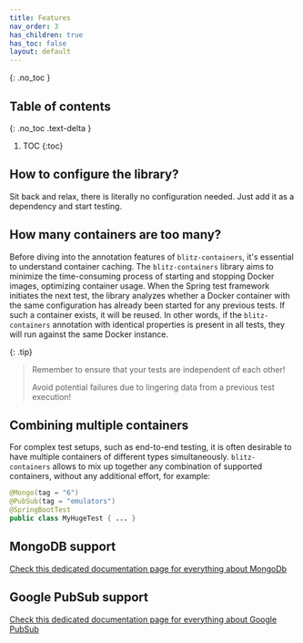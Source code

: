 ```yaml
---
title: Features
nav_order: 3
has_children: true
has_toc: false
layout: default
---
```

{: .no_toc }

## Table of contents
{: .no_toc .text-delta }

1. TOC
{:toc}

## How to configure the library?
Sit back and relax, there is literally no configuration needed. Just add it as a dependency and start testing.

## How many containers are too many?
Before diving into the annotation features of `blitz-containers`, it's essential to understand container caching. 
The `blitz-containers` library aims to minimize the time-consuming process of starting and stopping Docker images, optimizing container usage.
When the Spring test framework initiates the next test, the library analyzes whether a Docker container with the same configuration has already been started for any previous tests. 
If such a container exists, it will be reused. 
In other words, if the `blitz-containers` annotation with identical properties is present in all tests, they will run against the same Docker instance.

{: .tip}
> Remember to ensure that your tests are independent of each other!
> 
> Avoid potential failures due to lingering data from a previous test execution! 

## Combining multiple containers

For complex test setups, such as end-to-end testing, it is often desirable to have multiple containers of different types simultaneously.
`blitz-containers` allows to mix up together any combination of supported containers, without any additional effort, for example:
```java
@Mongo(tag = "6")
@PubSub(tag = "emulators")
@SpringBootTest
public class MyHugeTest { ... }
```

## MongoDB support
[Check this dedicated documentation page for everything about MongoDb](mongodb)
## Google PubSub support
[Check this dedicated documentation page for everything about Google PubSub](pubsub)
